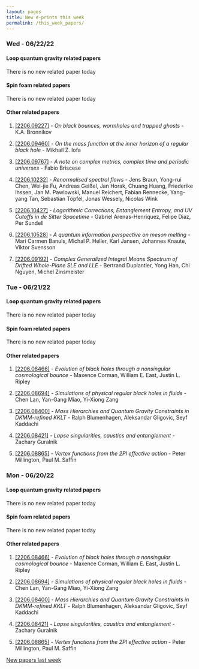 ```yaml
---
layout: pages
title: New e-prints this week
permalink: /this_week_papers/
---
```




### Wed - 06/22/22

#### Loop quantum gravity related papers

There is no new related paper today 

#### Spin foam related papers

There is no new related paper today 



#### Other related papers

1. [[2206.09227]](https://arxiv.org/abs/2206.09227) - *On black bounces, wormholes and trapped ghosts* - K.A. Bronnikov

1. [[2206.09460]](https://arxiv.org/abs/2206.09460) - *On the mass function at the inner horizon of a regular black hole* - Mikhail Z. Iofa

1. [[2206.09767]](https://arxiv.org/abs/2206.09767) - *A note on complex metrics, complex time and periodic universes* - Fabio Briscese

1. [[2206.10232]](https://arxiv.org/abs/2206.10232) - *Renormalised spectral flows* - Jens Braun, Yong-rui Chen, Wei-jie Fu, Andreas Geißel, Jan Horak, Chuang Huang, Friederike Ihssen, Jan M. Pawlowski, Manuel Reichert, Fabian Rennecke, Yang-yang Tan, Sebastian Töpfel, Jonas Wessely, Nicolas Wink

1. [[2206.10427]](https://arxiv.org/abs/2206.10427) - *Logarithmic Corrections, Entanglement Entropy, and UV Cutoffs in de  Sitter Spacetime* - Gabriel Arenas-Henriquez, Felipe Diaz, Per Sundell

1. [[2206.10528]](https://arxiv.org/abs/2206.10528) - *A quantum information perspective on meson melting* - Mari Carmen Banuls, Michal P. Heller, Karl Jansen, Johannes Knaute, Viktor Svensson

1. [[2206.09192]](https://arxiv.org/abs/2206.09192) - *Complex Generalized Integral Means Spectrum of Drifted Whole-Plane SLE  and LLE* - Bertrand Duplantier, Yong Han, Chi Nguyen, Michel Zinsmeister



### Tue - 06/21/22

#### Loop quantum gravity related papers

There is no new related paper today 

#### Spin foam related papers

There is no new related paper today 



#### Other related papers

1. [[2206.08466]](https://arxiv.org/abs/2206.08466) - *Evolution of black holes through a nonsingular cosmological bounce* - Maxence Corman, William E. East, Justin L. Ripley

1. [[2206.08694]](https://arxiv.org/abs/2206.08694) - *Simulations of physical regular black holes in fluids* - Chen Lan, Yan-Gang Miao, Yi-Xiong Zang

1. [[2206.08400]](https://arxiv.org/abs/2206.08400) - *Mass Hierarchies and Quantum Gravity Constraints in DKMM-refined KKLT* - Ralph Blumenhagen, Aleksandar Gligovic, Seyf Kaddachi

1. [[2206.08421]](https://arxiv.org/abs/2206.08421) - *Lapse singularities, caustics and entanglement* - Zachary Guralnik

1. [[2206.08865]](https://arxiv.org/abs/2206.08865) - *Vertex functions from the 2PI effective action* - Peter Millington, Paul M. Saffin



### Mon - 06/20/22

#### Loop quantum gravity related papers

There is no new related paper today 

#### Spin foam related papers

There is no new related paper today 



#### Other related papers

1. [[2206.08466]](https://arxiv.org/abs/2206.08466) - *Evolution of black holes through a nonsingular cosmological bounce* - Maxence Corman, William E. East, Justin L. Ripley

1. [[2206.08694]](https://arxiv.org/abs/2206.08694) - *Simulations of physical regular black holes in fluids* - Chen Lan, Yan-Gang Miao, Yi-Xiong Zang

1. [[2206.08400]](https://arxiv.org/abs/2206.08400) - *Mass Hierarchies and Quantum Gravity Constraints in DKMM-refined KKLT* - Ralph Blumenhagen, Aleksandar Gligovic, Seyf Kaddachi

1. [[2206.08421]](https://arxiv.org/abs/2206.08421) - *Lapse singularities, caustics and entanglement* - Zachary Guralnik

1. [[2206.08865]](https://arxiv.org/abs/2206.08865) - *Vertex functions from the 2PI effective action* - Peter Millington, Paul M. Saffin






[New papers last week]({{site.url}}/archived/weekly/pre-prints/2022/06/20/archived_weekly_papers.html)